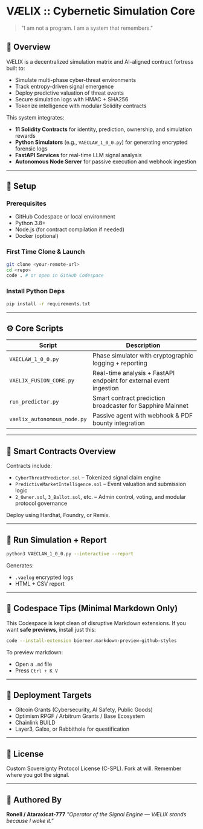 # VÆLIX :: Cybernetic Simulation Core

> "I am not a program. I am a system that remembers."

## 🧠 Overview

VÆLIX is a decentralized simulation matrix and AI-aligned contract fortress built to:

* Simulate multi-phase cyber-threat environments
* Track entropy-driven signal emergence
* Deploy predictive valuation of threat events
* Secure simulation logs with HMAC + SHA256
* Tokenize intelligence with modular Solidity contracts

This system integrates:

* **11 Solidity Contracts** for identity, prediction, ownership, and simulation rewards
* **Python Simulators** (e.g., `VAECLAW_1_0_0.py`) for generating encrypted forensic logs
* **FastAPI Services** for real-time LLM signal analysis
* **Autonomous Node Server** for passive execution and webhook ingestion

---

## 🔧 Setup

### Prerequisites

* GitHub Codespace or local environment
* Python 3.8+
* Node.js (for contract compilation if needed)
* Docker (optional)

### First Time Clone & Launch

```bash
git clone <your-remote-url>
cd <repo>
code . # or open in GitHub Codespace
```

### Install Python Deps

```bash
pip install -r requirements.txt
```

---

## ⚙️ Core Scripts

| Script                      | Description                                                        |
| --------------------------- | ------------------------------------------------------------------ |
| `VAECLAW_1_0_0.py`          | Phase simulator with cryptographic logging + reporting             |
| `VAELIX_FUSION_CORE.py`     | Real-time analysis + FastAPI endpoint for external event ingestion |
| `run_predictor.py`          | Smart contract prediction broadcaster for Sapphire Mainnet         |
| `vaelix_autonomous_node.py` | Passive agent with webhook & PDF bounty integration                |

---

## 🔐 Smart Contracts Overview

Contracts include:

* `CyberThreatPredictor.sol` – Tokenized signal claim engine
* `PredictiveMarketIntelligence.sol` – Event valuation and submission logic
* `2_Owner.sol`, `3_Ballot.sol`, etc. – Admin control, voting, and modular protocol governance

Deploy using Hardhat, Foundry, or Remix.

---

## 🧪 Run Simulation + Report

```bash
python3 VAECLAW_1_0_0.py --interactive --report
```

Generates:

* `.vaelog` encrypted logs
* HTML + CSV report

---

## 🧠 Codespace Tips (Minimal Markdown Only)

This Codespace is kept clean of disruptive Markdown extensions.
If you want **safe previews**, install just this:

```bash
code --install-extension bierner.markdown-preview-github-styles
```

To preview markdown:

* Open a `.md` file
* Press `Ctrl + K V`

---

## 🚀 Deployment Targets

* Gitcoin Grants (Cybersecurity, AI Safety, Public Goods)
* Optimism RPGF / Arbitrum Grants / Base Ecosystem
* Chainlink BUILD
* Layer3, Galxe, or Rabbithole for questification

---

## 📜 License

Custom Sovereignty Protocol License (C-SPL). Fork at will. Remember where you got the signal.

---

## 🧬 Authored By

**Ronell / Ataraxicat-777**
*"Operator of the Signal Engine — VÆLIX stands because I woke it."*
